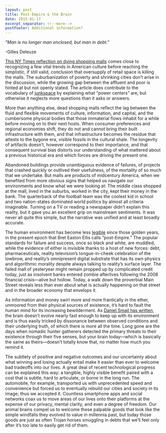 ```yaml
---
layout: post
title: Post-Empire & the Brain
date: 2015-01-17
excerpt_separator: <!--more-->
postFooter: Additional information?
---
```


<em>"Man is no longer man enclosed, but man in debt."</em>

-Gilles Deleuze

<a href="http://www.nytimes.com/2015/01/04/business/the-economics-and-nostalgia-of-dead-malls.html">This NY Times reflection on dying shopping malls</a> comes close to recognizing a few vital trends in American culture before reaching the simplistic, if still valid, conclusion that oversupply of retail space is killing the malls. The suburbanization of poverty and shrinking cities don’t arise in the discussion, while the growing gap between the affluent and poor is hinted at but not openly stated. The article does contribute to the vocabulary of <a href="http://www.cavvia.net/junkspace/">junkspace</a> by explaining what “power centers” are, but otherwise it neglects more questions than it asks or answers.

More than anything else, dead shopping malls reflect the lag between the fluid and flexible movements of culture, information, and capital, and the cumbersome physical bodies that those immaterial flows inhabit for a while before moving on to their next hosts. When consumer preferences and regional economies shift, they do not and cannot bring their built infrastructure with them, and that infrastructure becomes the residue that attests to the bygone era, visible fossils in the cultural shale. The longevity of artifacts doesn’t, however correspond to their importance, and that consequent survival bias distorts our understanding of what mattered about a previous historical era and which forces are driving the present one.

Abandoned buildings provide unambiguous evidence of failures, of projects that crashed quickly or outlived their usefulness, of the mortality of so much that we undertake. But malls are products of midcentury America, when we benefited from more obvious signs that helped us navigate our environments and know what we were looking at: The middle class shopped at the mall, lived in the suburbs, worked in the city, kept their money in the bank. The quarterback of the football team was the coolest kid in school and two nation-states dominated world politics by almost all criteria imaginable. Turning on a TV or reading a newspaper didn’t explain this reality, but it gave you an excellent grip on mainstream sentiments. It was never all quite this simple, but the narrative was unified and at least broadly accurate.

The human environment has become less <a href="http://www.ribbonfarm.com/2010/07/26/a-big-little-idea-called-legibility/">legible</a> since those golden years, in the present epoch that Bret Easton Ellis calls “post-Empire.” The popular standards for failure and success, once so black and white, are muddled, while the evidence of either is invisible thanks to a host of new forces: debt, pharmaceuticals, reality television’s tongue-in-cheek celebration of the lowbrow, and reality’s omnipresent digital substrate that has its own physics and algorithmic morality despite always talking to reality’s surface layer. The failed mall of yesteryear might remain propped up by complicated credit today, just as insolvent banks entered zombie afterlives following the 2008 financial crisis—alive but hollow. Today, a walk down the proverbial Main Street reveals less than ever about what is actually happening on that street and in the broader economy that envelops it.

As information and money swirl more and more frantically in the ether, unmoored from their physical sources of existence, it’s hard to fault the human mind for its increasing bewilderment. As <a href="http://www.ucpress.edu/book.php?isbn=9780520258129">Daniel Smail has written,</a> the brain doesn’t evolve nearly fast enough to keep up with its environment and is thus easily tricked by dissonance between observed conditions and their underlying truth, of which there is more all the time. Long gone are the days when nomadic hunter gatherers detected the primary threats to their existence through their five senses, but your brain today—which is basically the same as theirs—doesn’t totally know that, no matter how much you remind it.

The subtlety of positive and negative outcomes and our uncertainty about what winning and losing actually entail make it easier than ever to welcome bad tradeoffs into our lives. A great deal of recent technological progress can be explained this way: a tangible, highly visible benefit paired with a cost that is subtle, hard to articulate, or borne in the long run. The automobile, for example, transported us with unprecedented speed and convenience but forced us to eventually rebuild our cities and society in its image; thus we accepted it. Countless smartphone apps and social networks coax us to move areas of our lives onto their platforms at the expense of our privacy, mental clarity, and even a degree of freedom. Our animal brains compel us to welcome these palpable goods that look like the simple windfalls they evolved to value in millennia past, but today those goods are just as often Trojan horses smuggling in debts that we’ll feel only after it’s too late to easily get rid of them.